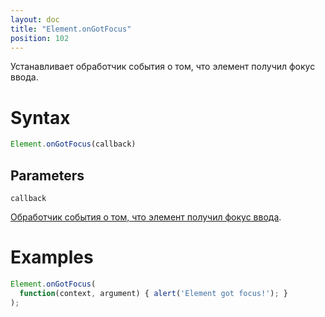 ```yaml
---
layout: doc
title: "Element.onGotFocus"
position: 102
---
```


Устанавливает обработчик события о том, что элемент получил фокус ввода.

# Syntax

```js
Element.onGotFocus(callback)
```

## Parameters

`callback`

[Обработчик события о том, что элемент получил фокус ввода](../../Script/).

# Examples

```js
Element.onGotFocus(
  function(context, argument) { alert('Element got focus!'); }
);
```
